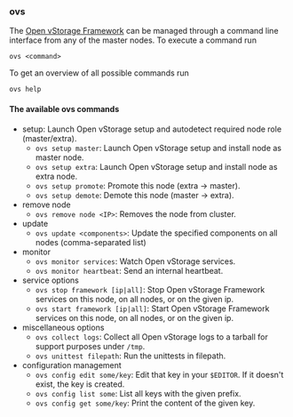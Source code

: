 ### ovs
The [Open vStorage Framework](../../Internals/Framework/README.md) can be managed through a command line interface from any of the master nodes. To execute a command run

```
ovs <command>
```

To get an overview of all possible commands run
```
ovs help
```

#### The available ovs commands
* setup: Launch Open vStorage setup and autodetect required node role (master/extra).
    * `ovs setup master`: Launch Open vStorage setup and install node as master node.
	* `ovs setup extra`: Launch Open vStorage setup and install node as extra node.
    * `ovs setup promote`: Promote this node (extra -> master).
    * `ovs setup demote`: Demote this node (master -> extra).
* remove node	
	* `ovs remove node <IP>`: Removes the node from cluster.
* update
    * `ovs update <components>`: Update the specified components on all nodes (comma-separated list)
* monitor
	* `ovs monitor services`: Watch Open vStorage services.
	* `ovs monitor heartbeat`: Send an internal heartbeat.
* service options
	* `ovs stop framework [ip|all]`: Stop Open vStorage Framework services on this node, on all nodes, or on the given ip.
	* `ovs start framework [ip|all]`: Start Open vStorage Framework services on this node, on all nodes, or on the given ip.
* miscellaneous options	
	* `ovs collect logs`: Collect all Open vStorage logs to a tarball for support purposes under `/tmp`.
	* `ovs unittest filepath`: Run the unittests in filepath.
* configuration management
	* `ovs config edit some/key`: Edit that key in your `$EDITOR`. If it doesn't exist, the key is created.
	* `ovs config list some`: List all keys with the given prefix.
	* `ovs config get some/key`: Print the content of the given key.
